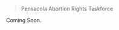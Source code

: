 <style>
  body {
    margin: auto 0;
  }
  main {
    margin: auto 0;
    max-width: unset;
  }
</style>
<div id=hero class="frontpage">
  <blockquote>Pensacola Abortion Rights Taskforce</blockquote>
</div>

<section>
  <div class="row">
    <div class="col">
     Coming Soon.
    </div>
  </div>
</section>
